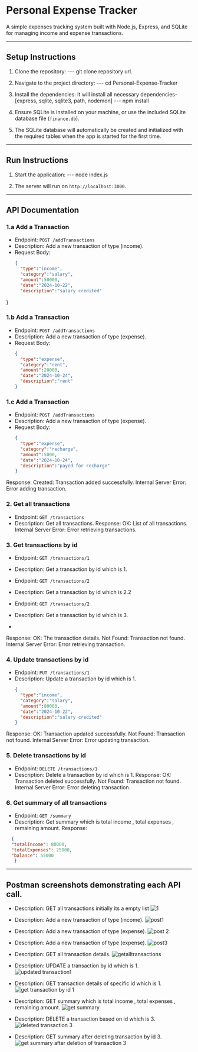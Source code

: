 #  Personal Expense Tracker

A simple expenses tracking system built with Node.js, Express, and SQLite for managing income and expense transactions.

---------------------------------------------------------------------------------------------------------------------------------------------------------------------------------------------------------------------

## Setup Instructions

1. Clone the repository:
   --- git clone <repository-url> repository url.
   
2. Navigate to the project directory:
   --- cd Personal-Expense-Tracker
    
3. Install the dependencies: It will install all necessary dependencies-[express, sqlite, sqlite3, path, nodemon]
    --- npm install

4. Ensure SQLite is installed on your machine, or use the included SQLite database file (`finance.db`).

5. The SQLite database will automatically be created and initialized with the required tables when the app is started for the first time.

---------------------------------------------------------------------------------------------------------------------------------------------------------------------------------------------------------------------

## Run Instructions

1. Start the application:
   --- node index.js

2. The server will run on `http://localhost:3000`.

---------------------------------------------------------------------------------------------------------------------------------------------------------------------------------------------------------------------

## API Documentation

### 1.a  Add a Transaction

- Endpoint: `POST /addTransactions`
- Description: Add a new transaction of type (income).
- Request Body:
  ```json
  {
    "type":"income",
    "category":"salary",
    "amount":50000,
    "date":"2024-10-22",
    "description":"salary credited"
}

### 1.b Add a Transaction

- Endpoint: `POST /addTransactions`
- Description: Add a new transaction of type (expense).
- Request Body:
  ```json
  {
    "type":"expense",
    "category":"rent",
    "amount":20000,
    "date":"2024-10-24",
    "description":"rent"
  }


### 1.c Add a Transaction

- Endpoint: `POST /addTransactions`
- Description: Add a new transaction of type (expense).
- Request Body:
  ```json
  {
    "type":"expense",
    "category":"recharge",
    "amount":5000,
    "date":"2024-10-24",
    "description":"payed for recharge"
  }
Response:
Created: Transaction added successfully.
Internal Server Error: Error adding transaction.




### 2. Get all transactions 

- Endpoint: `GET /transactions`
- Description: Get all transactions.
Response:
OK: List of all transactions.
Internal Server Error: Error retrieving transactions.




### 3. Get transactions by id

- Endpoint: `GET /transactions/1`
- Description: Get a transaction by id which is 1.

- Endpoint: `GET /transactions/2`
- Description: Get a transaction by id which is 2.2

- Endpoint: `GET /transactions/2`
- Description: Get a transaction by id which is 3.
- 
Response:
OK: The transaction details.
Not Found: Transaction not found.
Internal Server Error: Error retrieving transaction.




### 4. Update transactions by id
- Endpoint: `PUT /transactions/1`
- Description: Update a transaction by id which is 1.
  ```json
  {
    "type":"income",
    "category":"salary",
    "amount":80000,
    "date":"2024-10-22",
    "description":"salary credited"
  }
Response:
OK: Transaction updated successfully.
Not Found: Transaction not found.
Internal Server Error: Error updating transaction.




### 5. Delete transactions by id
- Endpoint: `DELETE /transactions/1`
- Description: Delete a transaction by id which is 1.
Response:
OK: Transaction deleted successfully.
Not Found: Transaction not found.
Internal Server Error: Error deleting transaction.




### 6. Get summary of all transactions
- Endpoint: `GET /summary`
- Description: Get summary which is total income , total expenses , remaining amount.
Response:
```json
  {
  "totalIncome": 80000,
  "totalExpenses": 25000,
  "balance": 55000
   }
```




-------------------------------------------------------------------------------------------------------------------------------------------------------------------------------------------------------------------
## Postman screenshots demonstrating each API call.
- Description: GET all transactions initially its a empty list
![1](https://github.com/user-attachments/assets/41aa3c0f-8ce2-4922-9dc6-cdfa3f6ff32f)


- Description: Add a new transaction of type (income).
![post1](https://github.com/user-attachments/assets/72ef9717-6356-4ad2-a77e-1010101d678a)

- Description: Add a new transaction of type (expense).
![post 2](https://github.com/user-attachments/assets/c499b14c-5769-47cb-9bdc-3974bc7f6d4f)

- Description: Add a new transaction of type (expense).
![post3](https://github.com/user-attachments/assets/28f9ec86-156f-49b3-a44c-a8c4a51c1d71)

- Description: GET all transaction details.
![getalltransactions](https://github.com/user-attachments/assets/867a9ac4-80ba-4df4-89f3-66bdba88c379)

- Description: UPDATE a transaction by id which is 1.
![updated transaction1](https://github.com/user-attachments/assets/90679461-0083-4f33-b88f-745f9195aab9)

- Description: GET transaction details of specific id which is 1.
![get transaction by id 1](https://github.com/user-attachments/assets/ca28ad48-ae10-4273-96a5-83729ee300c9)

- Description: GET summary which is total income , total expenses , remaining amount.
![get summary](https://github.com/user-attachments/assets/4a0295ad-3014-437c-9148-4e949c79e23d)

- Description: DELETE a transaction based on id which is 3.
![deleted transaction 3](https://github.com/user-attachments/assets/709a431b-68c6-4366-8e9b-f2d88c2fad02)

- Description: GET summary after deleting transaction by id 3.
![get summary after deletion of transaction 3](https://github.com/user-attachments/assets/6e9b71f6-e206-4d00-9304-da19cca64926)















